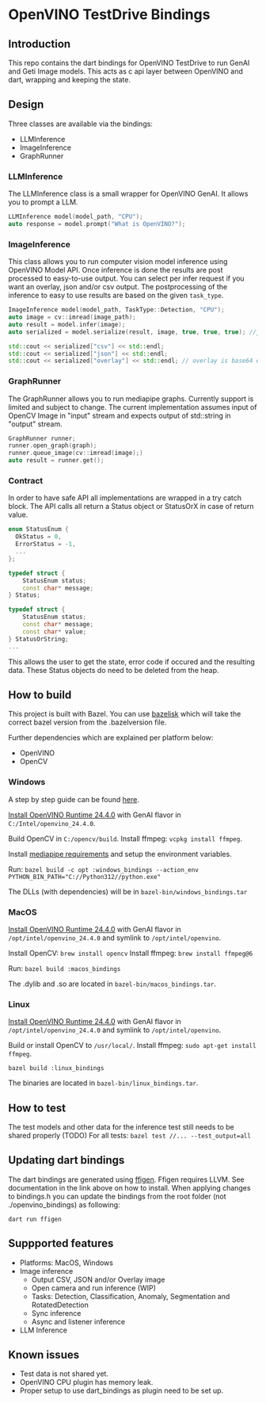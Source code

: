 # OpenVINO TestDrive Bindings

## Introduction

This repo contains the dart bindings for OpenVINO TestDrive to run GenAI and Geti Image models.
This acts as c api layer between OpenVINO and dart, wrapping and keeping the state.

## Design

Three classes are available via the bindings:
- LLMInference
- ImageInference
- GraphRunner

### LLMInference

The LLMInference class is a small wrapper for OpenVINO GenAI. It allows you to prompt a LLM.

``` c++
LLMInference model(model_path, "CPU");
auto response = model.prompt("What is OpenVINO?");
```

### ImageInference

This class allows you to run computer vision model inference using OpenVINO Model API.
Once inference is done the results are post processed to easy-to-use output.
You can select per infer request if you want an overlay, json and/or csv output.
The postprocessing of the inference to easy to use results are based on the given `task_type`. 

``` c++
ImageInference model(model_path, TaskType::Detection, "CPU");
auto image = cv::imread(image_path);
auto result = model.infer(image);
auto serialized = model.serialize(result, image, true, true, true); //json, csv, and overlay image

std::cout << serialized["csv"] << std::endl;
std::cout << serialized["json"] << std::endl;
std::cout << serialized["overlay"] << std::endl; // overlay is base64 encoded image
```

### GraphRunner

The GraphRunner allows you to run mediapipe graphs. Currently support is limited and subject to change. 
The current implementation assumes input of OpenCV Image in "input" stream and expects output of std::string in "output" stream.


``` c++
GraphRunner runner;
runner.open_graph(graph);
runner.queue_image(cv::imread(image);)
auto result = runner.get();
```

### Contract

In order to have safe API all implementations are wrapped in a try catch block.
The API calls all return a Status object or StatusOrX in case of return value.

``` c++
enum StatusEnum {
  OkStatus = 0,
  ErrorStatus = -1,
  ...
};

typedef struct {
    StatusEnum status;
    const char* message;
} Status;

typedef struct {
    StatusEnum status;
    const char* message;
    const char* value;
} StatusOrString;
...
```

This allows the user to get the state, error code if occured and the resulting data.
These Status objects do need to be deleted from the heap.

## How to build

This project is built with Bazel. You can use [bazelisk](https://bazel.build/install/bazelisk) which will take the correct bazel version from the .bazelversion file.

Further dependencies which are explained per platform below:
- OpenVINO
- OpenCV

### Windows

A step by step guide can be found [here]('./docs/WINDOWS.md').

[Install OpenVINO Runtime 24.4.0]( https://docs.openvino.ai/2024/get-started/install-openvino.html?PACKAGE=OPENVINO_GENAI&VERSION=v_2024_4_0&OP_SYSTEM=WINDOWS&DISTRIBUTION=ARCHIVE)  with GenAI flavor in `C:/Intel/openvino_24.4.0`.

Build OpenCV in `C:/opencv/build`.
Install ffmpeg: `vcpkg install ffmpeg`.

Install [mediapipe requirements](https://ai.google.dev/edge/mediapipe/framework/getting_started/install#installing_on_windows) and setup the environment variables.

Run: `bazel build -c opt :windows_bindings --action_env PYTHON_BIN_PATH="C://Python312//python.exe"`

The DLLs (with dependencies) will be in `bazel-bin/windows_bindings.tar`

### MacOS

[Install OpenVINO Runtime 24.4.0](https://docs.openvino.ai/2024/get-started/install-openvino.html?PACKAGE=OPENVINO_GENAI&VERSION=v_2024_4_0&OP_SYSTEM=MACOS&DISTRIBUTION=ARCHIVE)  with GenAI flavor in `/opt/intel/openvino_24.4.0` and symlink to `/opt/intel/openvino`.

Install OpenCV: `brew install opencv`
Install ffmpeg: `brew install ffmpeg@6`

Run: `bazel build :macos_bindings`

The .dylib and .so are located in `bazel-bin/macos_bindings.tar`. 

### Linux

[Install OpenVINO Runtime 24.4.0](https://docs.openvino.ai/2024/get-started/install-openvino.html?PACKAGE=OPENVINO_GENAI&VERSION=v_2024_4_0&OP_SYSTEM=LINUX&DISTRIBUTION=ARCHIVE) with GenAI flavor in `/opt/intel/openvino_24.4.0` and symlink to `/opt/intel/openvino`.

Build or install OpenCV to `/usr/local/`.
Install ffmpeg: `sudo apt-get install ffmpeg`.

`bazel build :linux_bindings`

The binaries are located in `bazel-bin/linux_bindings.tar`. 

## How to test

The test models and other data for the inference test still needs to be shared properly (TODO)
For all tests: `bazel test //... --test_output=all`


## Updating dart bindings

The dart bindings are generated using [ffigen](https://pub.dev/packages/ffigen).
Ffigen requires LLVM. See documentation in the link above on how to install.
When applying changes to bindings.h you can update the bindings from the root folder (not ./openvino_bindings) as following:

`dart run ffigen`

## Suppported features

* Platforms: MacOS, Windows
* Image inference
    * Output CSV, JSON and/or Overlay image 
    * Open camera and run inference (WIP)
    * Tasks: Detection, Classification, Anomaly, Segmentation and RotatedDetection
    * Sync inference
    * Async and listener inference
* LLM Inference

## Known issues

* Test data is not shared yet.
* OpenVINO CPU plugin has memory leak.
* Proper setup to use dart_bindings as plugin need to be set up.
